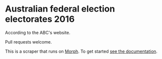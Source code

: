 Australian federal election electorates 2016
============================================

According to the ABC's website.

Pull requests welcome.

This is a scraper that runs on [Morph](https://morph.io). To get started [see the documentation](https://morph.io/documentation).
